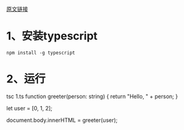 

 [原文链接](https://www.tslang.cn/docs/handbook/typescript-in-5-minutes.html)
 # 1、安装typescript
 ```
 npm install -g typescript
 ```
 # 2、运行
tsc 1.ts
function greeter(person: string) {
    return "Hello, " + person;
}

let user = [0, 1, 2];

document.body.innerHTML = greeter(user);